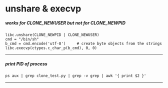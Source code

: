 
# **unshare & execvp**
##### works for CLONE_NEWUSER but not for CLONE_NEWPID
```
libc.unshare(CLONE_NEWPID | CLONE_NEWUSER)
cmd = "/bin/sh"
b_cmd = cmd.encode('utf-8')     # create byte objects from the strings
libc.execvp(ctypes.c_char_p(b_cmd), 0, 0)
```
------
##### print PID of process
```
ps aux | grep clone_test.py | grep -v grep | awk '{ print $2 }'
```
------
